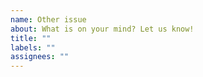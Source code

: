 ```yaml
---
name: Other issue
about: What is on your mind? Let us know!
title: ""
labels: ""
assignees: ""
---
```


<!--- You may also open a discussion: https://github.com/remotion-dev/remotion/discussions -->
<!--- Or chat with us: https://remotion.dev/discord -->
